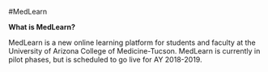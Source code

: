 #MedLearn

**What is MedLearn?**

MedLearn is a new online learning platform for students and faculty at the University of Arizona College of Medicine-Tucson. MedLearn is currently in pilot phases, but is scheduled to go live for AY 2018-2019. 